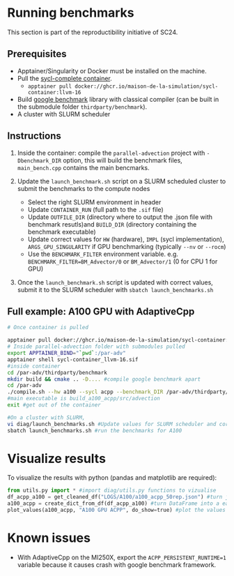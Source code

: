 # Running benchmarks
This section is part of the reproductibility initiative of SC24.
## Prerequisites
- Apptainer/Singularity or Docker must be installed on the machine.
- Pull the [sycl-complete container](https://github.com/Maison-de-la-Simulation/parallel-advection/pkgs/container/sycl-complete).
  - `apptainer pull docker://ghcr.io/maison-de-la-simulation/sycl-container:llvm-16`
- Build [google benchmark](https://github.com/google/benchmark) library with classical compiler (can be built in the submodule folder `thirdparty/benchmark`).
- A cluster with SLURM scheduler

## Instructions
1) Inside the container: compile the `parallel-advection` project with `-Dbenchmark_DIR` option, this will build the benchmark files, `main_bench.cpp` contains the main bencmarks.

2) Update the `launch_benchmark.sh` script on a SLURM scheduled cluster to submit the benchmarks to the compute nodes
   - Select the right SLURM environment in header
   - Update `CONTAINER_RUN` (full path to the `.sif` file)
   - Update `OUTFILE_DIR` (directory where to output the .json file with benchmark resutls)and `BUILD_DIR` (directory containing the benchmark executable)
   - Update correct values for `HW` (hardware), `IMPL` (sycl implementation), `ARGS_GPU_SINGULARITY` if GPU benchmarking (typically `--nv` or `--rocm`)
   - Use the `BENCHMARK_FILTER` environment variable. e.g. `BENCHMARK_FILTER=BM_Advector/0` or `BM_Advector/1` (0 for CPU 1 for GPU)

3) Once the `launch_benchmark.sh` script is updated with correct values, submit it to the SLURM scheduler with `sbatch launch_benchmarks.sh`

## Full example: A100 GPU with AdaptiveCpp
```sh
# Once container is pulled

apptainer pull docker://ghcr.io/maison-de-la-simulation/sycl-container:llvm-16
# Inside parallel-advection folder with submodules pulled
export APPTAINER_BIND="`pwd`:/par-adv"
apptainer shell sycl-container_llvm-16.sif
#inside container
cd /par-adv/thirdparty/benchmark
mkdir build && cmake .. -D.... #compile google benchmark apart
cd /par-adv
./compile.sh --hw a100 --sycl acpp --benchmark_DIR /par-adv/thirdparty/benchmark/build
#main executable is build_a100_acpp/src/advection
exit #get out of the container

#On a cluster with SLURM,
vi diag/launch_benchmarks.sh #Update values for SLURM scheduler and correct values for benchmark (here we target a100 and acpp, we will need the --nv flag for singularity)
sbatch launch_benchmarks.sh #run the benchmarks for A100
```

# Visualize results
To visualize the results with python (pandas and matplotlib are required):
```python
from utils.py import * #import diag/utils.py functions to vizualise
df_acpp_a100 = get_cleaned_df("LOGS/A100/a100_acpp_50rep.json") #turn json into DataFrame
a100_acpp = create_dict_from_df(df_acpp_a100) #turn DataFrame into a easily plotable list
plot_values(a100_acpp, "A100 GPU ACPP", do_show=true) #plot the values and show
```

# Known issues
- With AdaptiveCpp on the MI250X, export the `ACPP_PERSISTENT_RUNTIME=1` variable because it causes crash with google benchmark framework.
